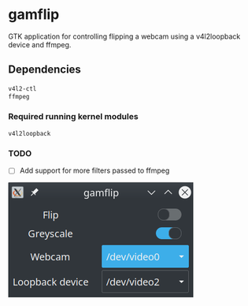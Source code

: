 # gamflip

GTK application for controlling flipping a webcam using a v4l2loopback device and ffmpeg. 

## Dependencies
	v4l2-ctl
	ffmpeg

### Required running kernel modules
	v4l2loopback

### TODO
- [ ] Add support for more filters passed to ffmpeg 


![](gamflip.png)

